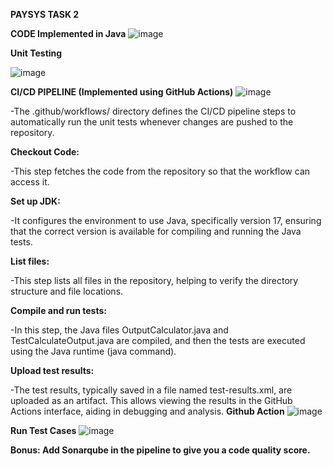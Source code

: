 **PAYSYS TASK 2**

**CODE Implemented in Java**
![image](https://github.com/fatimali03/Paysys_Task2/assets/136559675/56f5e7dd-94ae-4dd2-a6da-843c2c105d35)

**Unit Testing**

![image](https://github.com/fatimali03/Paysys_Task2/assets/136559675/a2d05436-b7ad-4f76-9f04-f9f0ed58e032)

**CI/CD PIPELINE (Implemented using GitHub Actions)**
![image](https://github.com/fatimali03/Paysys_Task2/assets/136559675/49a2b95c-329e-41a4-8779-4d29060318ca)

-The .github/workflows/ directory defines the CI/CD pipeline steps to automatically run the unit tests whenever changes are pushed to the repository.

**Checkout Code:**

-This step fetches the code from the repository so that the workflow can access it.

**Set up JDK:**

-It configures the environment to use Java, specifically version 17, ensuring that the correct version is available for compiling and running the Java tests.

**List files:**

-This step lists all files in the repository, helping to verify the directory structure and file locations.

**Compile and run tests:**

-In this step, the Java files OutputCalculator.java and TestCalculateOutput.java are compiled, and then the tests are executed using the Java runtime (java command).

**Upload test results:**

-The test results, typically saved in a file named test-results.xml, are uploaded as an artifact. This allows viewing the results in the GitHub Actions interface, aiding in debugging and analysis.
**Github Action**
![image](https://github.com/fatimali03/Paysys_Task2/assets/136559675/48f1c515-53ac-4a6e-91ba-609eb19b360d)

**Run Test Cases**
![image](https://github.com/fatimali03/Paysys_Task2/assets/136559675/a03b01ff-a546-47ee-a0cf-b2ae6c342353)

**Bonus: Add Sonarqube in the pipeline to give you a code quality score.**
